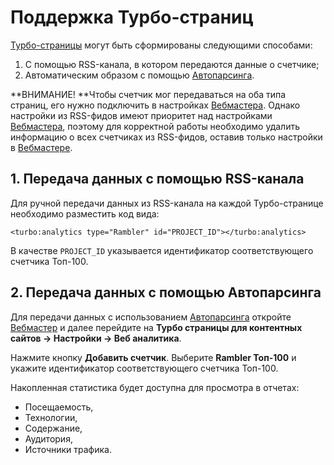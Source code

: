 # Поддержка Турбо-страниц

[Турбо-страницы](https://yandex.ru/dev/turbo/doc/concepts/index.html) могут быть сформированы следующими способами:

1. С помощью RSS-канала, в котором передаются данные о счетчике;
2. Автоматическим образом с помощью [Автопарсинга](https://yandex.ru/dev/turbo/doc/concepts/autoparsing.html).

**ВНИМАНИЕ! **Чтобы счетчик мог передаваться на оба типа страниц, его нужно подключить в настройках [Вебмастера](https://webmaster.yandex.ru/sites/?\_source=top). Однако настройки из RSS-фидов имеют приоритет над настройками [Вебмастера](https://webmaster.yandex.ru/sites/?\_source=top), поэтому для корректной работы необходимо удалить информацию о всех счетчиках из RSS-фидов, оставив только настройки в [Вебмастере](https://webmaster.yandex.ru/sites/?\_source=top).

## 1. Передача данных с помощью RSS-канала

Для ручной передачи данных из RSS-канала на каждой Турбо-странице необходимо разместить код вида:

```
<turbo:analytics type="Rambler" id="PROJECT_ID"></turbo:analytics>
```

В качестве `PROJECT_ID` указывается идентификатор соответствующего  счетчика Топ-100.

## 2. Передача данных с помощью Автопарсинга

Для передачи данных с использованием [Автопарсинга](https://yandex.ru/dev/turbo/doc/concepts/autoparsing.html) откройте [Вебмастер](https://webmaster.yandex.ru/sites/?\_source=top) и далее перейдите на **Турбо страницы для контентных сайтов → Настройки → Веб аналитика**.

Нажмите кнопку **Добавить счетчик**. Выберите **Rambler Топ-100** и укажите идентификатор соответствующего счетчика Топ-100.

Накопленная статистика будет доступна для просмотра в отчетах:

* Посещаемость,
* Технологии,
* Содержание,
* Аудитория,
* Источники трафика.

